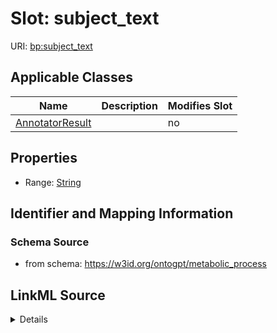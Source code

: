 

# Slot: subject_text

URI: [bp:subject_text](http://w3id.org/ontogpt/metabolic-process-templatesubject_text)



<!-- no inheritance hierarchy -->





## Applicable Classes

| Name | Description | Modifies Slot |
| --- | --- | --- |
| [AnnotatorResult](AnnotatorResult.md) |  |  no  |







## Properties

* Range: [String](String.md)





## Identifier and Mapping Information







### Schema Source


* from schema: https://w3id.org/ontogpt/metabolic_process




## LinkML Source

<details>
```yaml
name: subject_text
from_schema: https://w3id.org/ontogpt/metabolic_process
rank: 1000
alias: subject_text
owner: AnnotatorResult
domain_of:
- AnnotatorResult
range: string

```
</details>